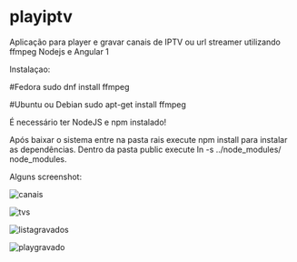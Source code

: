 # playiptv
Aplicação para player e gravar canais de IPTV ou url streamer utilizando ffmpeg Nodejs e Angular 1

Instalaçao:

#Fedora
sudo dnf install ffmpeg

#Ubuntu ou Debian
sudo apt-get install ffmpeg

É necessário ter NodeJS e npm instalado!

Após baixar o sistema entre na pasta rais execute npm install para instalar as dependências. Dentro da pasta public execute ln -s ../node_modules/ node_modules.

Alguns screenshot:

![canais](https://user-images.githubusercontent.com/7433110/121065498-35b95d00-c79f-11eb-9a53-982031d4501c.png)

![tvs](https://user-images.githubusercontent.com/7433110/121065496-33ef9980-c79f-11eb-85d8-1731a53a6205.png)

![listagravados](https://user-images.githubusercontent.com/7433110/121065494-33ef9980-c79f-11eb-809c-c4bf55646750.png)

![playgravado](https://user-images.githubusercontent.com/7433110/121065489-3225d600-c79f-11eb-9188-cfb3028addbe.png)
